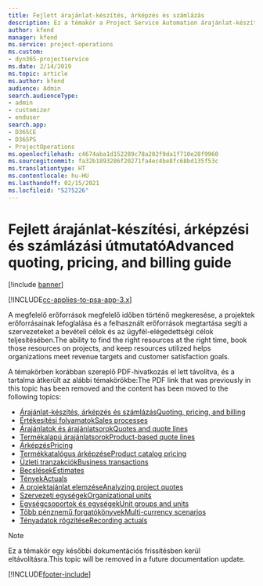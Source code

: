 ```yaml
---
title: Fejlett árajánlat-készítés, árképzés és számlázás
description: Ez a témakör a Project Service Automation árajánlat-készítéséről, számlázásáról és árképzéséről nyújt információt.
author: kfend
manager: kfend
ms.service: project-operations
ms.custom:
- dyn365-projectservice
ms.date: 2/14/2019
ms.topic: article
ms.author: kfend
audience: Admin
search.audienceType:
- admin
- customizer
- enduser
search.app:
- D365CE
- D365PS
- ProjectOperations
ms.openlocfilehash: c4674aba1d152289c78a202f9da1f710e28f9960
ms.sourcegitcommit: fa32b1893286f20271fa4ec4be8fc68bd135f53c
ms.translationtype: HT
ms.contentlocale: hu-HU
ms.lasthandoff: 02/15/2021
ms.locfileid: "5275226"
---
```

# <a name="advanced-quoting-pricing-and-billing-guide"></a><span data-ttu-id="60be8-103">Fejlett árajánlat-készítési, árképzési és számlázási útmutató</span><span class="sxs-lookup"><span data-stu-id="60be8-103">Advanced quoting, pricing, and billing guide</span></span>

[!include [banner](../../includes/psa-now-project-operations.md)]

[!INCLUDE[cc-applies-to-psa-app-3.x](../../includes/cc-applies-to-psa-app-3x.md)]

<span data-ttu-id="60be8-104">A megfelelő erőforrások megfelelő időben történő megkeresése, a projektek erőforrásainak lefoglalása és a felhasznált erőforrások megtartása segíti a szervezeteket a bevételi célok és az ügyfél-elégedettségi célok teljesítésében.</span><span class="sxs-lookup"><span data-stu-id="60be8-104">The ability to find the right resources at the right time, book those resources on projects, and keep resources utilized helps organizations meet revenue targets and customer satisfaction goals.</span></span> 

<span data-ttu-id="60be8-105">A témakörben korábban szereplő PDF-hivatkozás el lett távolítva, és a tartalma átkerült az alábbi témakörökbe:</span><span class="sxs-lookup"><span data-stu-id="60be8-105">The PDF link that was previously in this topic has been removed and the content has been moved to the following topics:</span></span>

- [<span data-ttu-id="60be8-106">Árajánlat-készítés, árképzés és számlázás</span><span class="sxs-lookup"><span data-stu-id="60be8-106">Quoting, pricing, and billing</span></span>](../quote-bill-price.md)
- [<span data-ttu-id="60be8-107">Értékesítési folyamatok</span><span class="sxs-lookup"><span data-stu-id="60be8-107">Sales processes</span></span>](../basic-sales-process.md)
- [<span data-ttu-id="60be8-108">Árajánlatok és árajánlatsorok</span><span class="sxs-lookup"><span data-stu-id="60be8-108">Quotes and quote lines</span></span>](../basic-quote-lines.md)
- [<span data-ttu-id="60be8-109">Termékalapú árajánlatsorok</span><span class="sxs-lookup"><span data-stu-id="60be8-109">Product-based quote lines</span></span>](../product-based-quote-lines.md)
- [<span data-ttu-id="60be8-110">Árképzés</span><span class="sxs-lookup"><span data-stu-id="60be8-110">Pricing</span></span>](../basic-pricing.md)
- [<span data-ttu-id="60be8-111">Termékkatalógus árképzése</span><span class="sxs-lookup"><span data-stu-id="60be8-111">Product catalog pricing</span></span>](../product-catalog-pricing.md)
- [<span data-ttu-id="60be8-112">Üzleti tranzakciók</span><span class="sxs-lookup"><span data-stu-id="60be8-112">Business transactions</span></span>](../basic-business-transactions.md)
- [<span data-ttu-id="60be8-113">Becslések</span><span class="sxs-lookup"><span data-stu-id="60be8-113">Estimates</span></span>](../estimates.md)
- [<span data-ttu-id="60be8-114">Tények</span><span class="sxs-lookup"><span data-stu-id="60be8-114">Actuals</span></span>](../actuals.md)
- [<span data-ttu-id="60be8-115">A projektajánlat elemzése</span><span class="sxs-lookup"><span data-stu-id="60be8-115">Analyzing project quotes</span></span>](../basic-analyzing-quotes.md)
- [<span data-ttu-id="60be8-116">Szervezeti egységek</span><span class="sxs-lookup"><span data-stu-id="60be8-116">Organizational units</span></span>](../advanced-organizational.md)
- [<span data-ttu-id="60be8-117">Egységcsoportok és egységek</span><span class="sxs-lookup"><span data-stu-id="60be8-117">Unit groups and units</span></span>](../advanced-units.md)
- [<span data-ttu-id="60be8-118">Több pénznemű forgatókönyvek</span><span class="sxs-lookup"><span data-stu-id="60be8-118">Multi-currency scenarios</span></span>](../advanced-currency.md)
- [<span data-ttu-id="60be8-119">Tényadatok rögzítése</span><span class="sxs-lookup"><span data-stu-id="60be8-119">Recording actuals</span></span>](../advanced-actuals.md)

> [!NOTE]
> <span data-ttu-id="60be8-120">Ez a témakör egy későbbi dokumentációs frissítésben kerül eltávolításra.</span><span class="sxs-lookup"><span data-stu-id="60be8-120">This topic will be removed in a future documentation update.</span></span> 


[!INCLUDE[footer-include](../../includes/footer-banner.md)]
